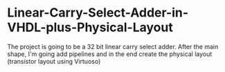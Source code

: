 # Linear-Carry-Select-Adder-in-VHDL-plus-Physical-Layout
The project is going to be a 32 bit linear carry select adder. After the main shape, I'm going add pipelines and in the end create the physical layout (transistor layout using Virtuoso)
